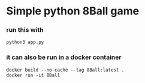 # Simple python 8Ball game

### run this with

```python3 app.py```

### it can also be run in a docker container

```
docker build --no-cache --tag 8Ball:latest .
docker run -it 8Ball
```
